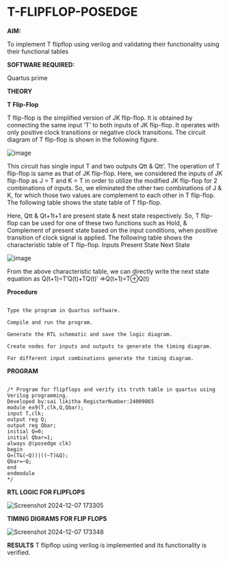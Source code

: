 # T-FLIPFLOP-POSEDGE

**AIM:**

To implement  T flipflop using verilog and validating their functionality using their functional tables

**SOFTWARE REQUIRED:**

Quartus prime

**THEORY**

**T Flip-Flop**

T flip-flop is the simplified version of JK flip-flop. It is obtained by connecting the same input ‘T’ to both inputs of JK flip-flop. It operates with only positive clock transitions or negative clock transitions. The circuit diagram of T flip-flop is shown in the following figure.

![image](https://github.com/naavaneetha/T-FLIPFLOP-POSEDGE/assets/154305477/458a68fe-2d08-4a9d-ac4f-7ae0480ce0bd)

 
This circuit has single input T and two outputs Qtt & Qtt’. The operation of T flip-flop is same as that of JK flip-flop. Here, we considered the inputs of JK flip-flop as J = T and K = T in order to utilize the modified JK flip-flop for 2 combinations of inputs. So, we eliminated the other two combinations of J & K, for which those two values are complement to each other in T flip-flop. The following table shows the state table of T flip-flop.

Here, Qtt & Qt+1t+1 are present state & next state respectively. So, T flip-flop can be used for one of these two functions such as Hold, & Complement of present state based on the input conditions, when positive transition of clock signal is applied. The following table shows the characteristic table of T flip-flop. Inputs Present State Next State

![image](https://github.com/naavaneetha/T-FLIPFLOP-POSEDGE/assets/154305477/cdd7fb32-539f-4b66-bb8d-f305a153c886)

 
From the above characteristic table, we can directly write the next state equation as Q(t+1)=T′Q(t)+TQ(t)′ ⇒Q(t+1)=T⊕Q(t)

**Procedure**

```

Type the program in Quartus software.

Compile and run the program.

Generate the RTL schematic and save the logic diagram.

Create nodes for inputs and outputs to generate the timing diagram.

For different input combinations generate the timing diagram.

```

**PROGRAM**

```

/* Program for flipflops and verify its truth table in quartus using Verilog programming. 
Developed by:sai likitha RegisterNumber:24009865
module ex9(T,clk,Q,Qbar);
input T,clk;
output reg Q;
output reg Qbar;
initial Q=0;
initial Qbar=1;
always @(posedge clk)
begin 
Q=(T&(~Q))|((~T)&Q);
Qbar=~Q;
end
endmodule
*/

```

**RTL LOGIC FOR FLIPFLOPS**

![Screenshot 2024-12-07 173305](https://github.com/user-attachments/assets/afa0092f-0a5e-4c22-90fb-40246135c527)

**TIMING DIGRAMS FOR FLIP FLOPS**

![Screenshot 2024-12-07 173348](https://github.com/user-attachments/assets/719a0f3e-d46e-40e4-97a6-fe11f42ef34c)


**RESULTS**
T flipflop using verilog is implemented and its functionality is verified.
